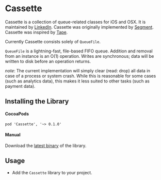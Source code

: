 # Cassette 

Cassette is a collection of queue-related classes for iOS and OSX. It is maintained by [LinkedIn](https://engineering.linkedin.com/). Cassette was originally implemented by [Segment](https://segment.com). Cassette was inspired by [Tape](https://github.com/square/tape).

Currently Cassette consists solely of `QueueFile`.

`QueueFile` is a lightning-fast, file-based FIFO queue. Addition and removal from an instance is an O(1) operation. Writes are synchronous; data will be written to disk before an operation returns.

*note*: The current implementation will simply clear (read: drop) all data in case of a process or system crash. While this is reasonable for some cases (such as analytics data), this makes it less suited to other tasks (such as  payment data).

## Installing the Library

#### CocoaPods
`pod 'Cassette', '~> 0.1.0'`

#### Manual
Download the [latest binary](https://github.com/linkedin/cassette/releases) of the library.

## Usage
* Add the `Cassette` library to your project.

